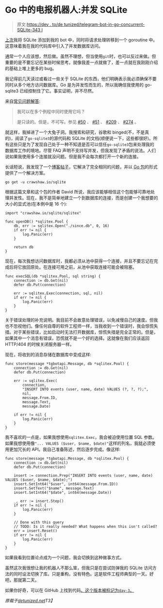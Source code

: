 # Go 中的电报机器人:并发 SQLite

> 原文:[https://dev . to/de tunized/telegram-bot-in-go-concurrent-SQLite-343 I](https://dev.to/detunized/telegram-bot-in-go-concurrent-sqlite-343i)

[上次](https://dev.to/detunized/telegram-bot-in-go-database-25mn)我将 SQLite 添加到我的 bot 中，同时将请求处理转移到一个 goroutine 中。这意味着我在我的代码库中引入了并发数据库访问。

通常一个人应该想，然后做。虽然不理想，但当使用`git`时，也可以反过来做。但重要的是不要忘记在某些时候思考。就像我差一点就做了，差一点就在我刚刚介绍的基础上堆上更多的 bug。

我记得前几天读过或看过一些关于 SQLite 的东西，他们明确表示我必须确保不要同时从多个地方访问数据库。Go 是为并发性而生的，所以我确信我使用的 go-sqlite3 已经控制住了它。事实证明，并不尽然。

来自[常见问题解答](https://github.com/mattn/go-sqlite3#faq):

> 我可以在多个例程中同时使用它吗？
> 
> 是只读的。但是，不可写。参见 [#50](https://github.com/mattn/go-sqlite3/issues/50) 、 [#51](https://github.com/mattn/go-sqlite3/issues/51) 、 [#209](https://github.com/mattn/go-sqlite3/issues/209) 、 [#274](https://github.com/mattn/go-sqlite3/issues/274) 。

就这样，我掉进了一个大兔子洞。我搜索和研究，谷歌和 binged(不，不是真的)，阅读了`go-sqlite3`的源代码和 SQLite 的文档(顺便说一下，这些都很好)。所有这些只是为了发现自己处于一种不知道是否可以信任`go-sqlite3`包来处理我的数据库工作的境地。尽管 FAQ 声明不支持写并发，但我发现了矛盾的说法。人们说如果我使用多个连接就没问题。但是我不会每次都打开一个新的连接。

长话短说，我发现了一个[博客帖子](https://crawshaw.io/blog/go-and-sqlite)，它解决了完全相同的问题，并以 [Go 包](https://github.com/crawshaw/sqlite)的形式提供了一个解决方案。

```
go get -u crawshaw.io/sqlite 
```

根据这篇文章和这个包的作者 David 所说，我应该能够相信这个包能够可靠地处理并发性。现在，我不是简单地建立一个到数据库的连接，而是创建一个我想要的大小的显式池(在本例中是 16 个):

```
import "crawshaw.io/sqlite/sqlitex"

func openDB() *sqlitex.Pool {
    db, err := sqlitex.Open("./since.db", 0, 16)
    if err != nil {
        log.Panic(err)
    }

    return db
} 
```

现在，每次我想访问数据库时，我都必须从池中获得一个连接，并且不要忘记在完成后将它放回原处。在连接可用之前，从池中获取连接可能会被阻塞。

```
func execSQL(db *sqlitex.Pool, sql string) {
    connection := db.Get(nil)
    defer db.Put(connection)

    err := sqlitex.Exec(connection, sql, nil)
    if err != nil {
        log.Panic(err)
    }
} 
```

关于错误处理的补充说明。我目前不会故意处理错误，以免减慢自己的速度。但我也不忽视他们。像任何自尊的软件工程师一样，当我收到一个错误时，我会惊慌失措。对于某些错误，比如启动时无法打开数据库，惊慌失措是完全正常的。但是，如果其中一个消息有错误，恐慌就不是一个好的选择。这就像在我们应该返回 HTTP/404 的时候关闭服务器一样。

现在，将收到的消息存储在数据库中变成这样:

```
func store(message *tgbotapi.Message, db *sqlitex.Pool) {
    connection := db.Get(nil)
    defer db.Put(connection)

    err := sqlitex.Exec(
        connection,
        "INSERT INTO events (user, name, date) VALUES (?, ?, ?);",
        nil,
        message.From.ID,
        message.Text,
        message.Date)

    if err != nil {
        log.Panic(err)
    }
} 
```

我不喜欢的一点是，如果我想使用`sqlitex.Exec`，我会被迫使用位置 SQL 参数。如果我想使用像`"... VALUES ($user, $name, $date)"`这样的列名，我就必须使用更加冗长的 API。我自己准备陈述，然后逐步完成。像这样:

```
func store(message *tgbotapi.Message, db *sqlitex.Pool) {
    connection := db.Get(nil)
    defer db.Put(connection)

    insert := connection.Prep("INSERT INTO events (user, name, date) VALUES ($user, $name, $date);")
    insert.SetInt64("$user", int64(message.From.ID))
    insert.SetText("$name", message.Text)
    insert.SetInt64("$date", int64(message.Date))

    _, err := insert.Step()
    if err != nil {
        log.Panic(err)
    }

    // Done with this query
    // TODO: Is it really needed? What happens when this isn't called?
    err = insert.Reset()
    if err != nil {
        log.Panic(err)
    }
} 
```

如果我看到位置论点成为一个问题，我会切换到这种做事方式。

虽然这次我很想让我的机器人不那么笨，但我只是在尝试防弹我的 SQLite 访问方法的同时设法切换了库。只是重构，没有特色。这是软件工程师典型的一天。好吧，那就第二天。

如果你好奇，可以在 GitHub 上找到代码[。这个版本被标记为`day-3`。](https://github.com/detunized/since-bot/tree/day-3)

*原载于[detunized.net](https://detunized.net/posts/2019-04-01-telegram-bot-in-go-concurrent-sqlite/)T3】*
